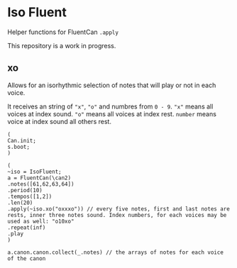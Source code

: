 # Iso Fluent

Helper functions for FluentCan `.apply`

This repository is a work in progress. 

## xo
Allows for an isorhythmic selection of notes that will play or not in each voice. 

It receives an string of `"x"`, `"o"` and numbres from `0 - 9`. 
`"x"` means all voices at index sound.
`"o"` means all voices at index rest.
`number` means voice at index sound all others rest.


```supercollider
(
Can.init;
s.boot;
)

(
~iso = IsoFluent;
a = FluentCan(\can2)
.notes([61,62,63,64])
.period(10)
.tempos([1,2])
.len(20)
.apply(~iso.xo("oxxxo")) // every five notes, first and last notes are rests, inner three notes sound. Index numbers, for each voices may be used as well: "o10xo"
.repeat(inf)
.play
)

a.canon.canon.collect(_.notes) // the arrays of notes for each voice of the canon
```